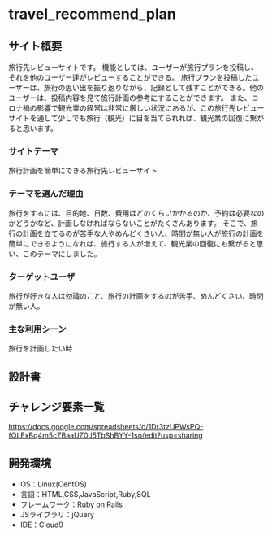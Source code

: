 # travel_recommend_plan

## サイト概要
旅行先レビューサイトです。
機能としては、ユーザーが旅行プランを投稿し、それを他のユーザー達がレビューすることができる。
旅行プランを投稿したユーザーは、旅行の思い出を振り返りながら、記録として残すことができる。他のユーザーは、投稿内容を見て旅行計画の参考にすることができます。
また、コロナ禍の影響で観光業の経営は非常に厳しい状況にあるが、この旅行先レビューサイトを通して少しでも旅行（観光）に目を当てられれば、観光業の回復に繋がると思います。

### サイトテーマ
旅行計画を簡単にできる旅行先レビューサイト

### テーマを選んだ理由
旅行をするには、目的地、日数、費用はどのくらいかかるのか、予約は必要なのかどうかなど、計画しなければならないことがたくさんあります。
そこで、旅行の計画を立てるのが苦手な人やめんどくさい人、時間が無い人が旅行の計画を簡単にできるようになれば、旅行する人が増えて、観光業の回復にも繋がると思い、このテーマにしました。

### ターゲットユーザ
旅行が好きな人は勿論のこと、旅行の計画をするのが苦手、めんどくさい、時間が無い人。

### 主な利用シーン
旅行を計画したい時

## 設計書


## チャレンジ要素一覧
https://docs.google.com/spreadsheets/d/1Dr3tzUPWsPQ-fQLExBq4m5cZBaaUZ0J5TbShBYY-1so/edit?usp=sharing

## 開発環境
- OS：Linux(CentOS)
- 言語：HTML,CSS,JavaScript,Ruby,SQL
- フレームワーク：Ruby on Rails
- JSライブラリ：jQuery
- IDE：Cloud9